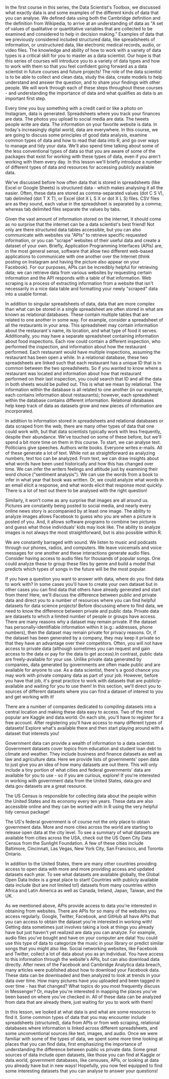 In the first course in this series, the Data Scientist's Toolbox, we discussed what exactly data is and some examples of the different kinds of data that you can analyse. We defined data using both the Cambridge definition and the definition from Wikipedia, to arrive at an understanding of data as "A set of values of qualitative or quantitative variables that are collected to be examined and considered to help in decision making." Examples of data that we previously considered included structured data, like spreadsheets of information, or unstructured data, like electronic medical records, audio, or video files. The knowledge and ability of how to work with a variety of data types is a critical skill for you to master as a data scientist. Our hope is that this series of courses will introduce you to a variety of data types and how to work with them so that you feel confident going forward as a data scientist in future courses and future projects! The role of the data scientist is to be able to collect and clean data, study the data, create models to help understand and answer the question, and to share your findings with other people. We will work through each of these steps throughout these courses - and understanding the importance of data and what qualifies as data is an important first step.

Every time you buy something with a credit card or like a photo on Instagram, data is generated. Spreadsheets where you track your finances are data. The photos you upload to social media are data. The tweets people write are data. The information on your favorite website is data. In today's increasingly digital world, data are everywhere. In this course, we are going to discuss some principles of good data analysis, examine common types of data and how to read that data into R, and go over ways to manage and tidy your data. We'll also spend time talking about some of the less conventional types of data so that you are aware of some of the packages that exist for working with these types of data, even if you aren't working with them every day. In this lesson we'll briefly introduce a number of different types of data and resources for accessing publicly available data. 

We've discussed before how often data that is stored in spreadsheets (like Excel or Google Sheets) is structured data - which makes analysing it all the easier. Often, these data are stored as comma-separated values (dot C S V), tab delimited (dot T X T), or Excel (dot X L S X or dot X L S) files. CSV files are as they sound, each value in the spreadsheet is separated by a comma; whereas tab delimited files separate the values by tabs. 

Given the vast amount of information stored on the internet, it should come as no surprise that the internet can be a data scientist's best friend! Not only are there structured data tables accessible, but you can also communicate with websites via "APIs" to retrieve specific requested information, or you can "scrape" websites of their useful data and create a dataset of your own. Briefly, Application Programming Interfaces (APIs) are, in the most general sense, software that allow two different web-based applications to communicate with one another over the Internet (think posting on Instagram and having the picture also appear on your Facebook). For our purposes, APIs can be incredibly helpful for retrieving data; we can retrieve data from various websites by requesting certain information and the API responds with a table of that information. Web scraping is a process of extracting information from a website that isn't necessarily in a nice data table and formatting your newly "scraped" data into a usable format. 

In addition to singular spreadsheets of data, data that are more complex than what can be stored in a single spreadsheet are often stored in what are known as relational databases. These contain multiple tables that are related to one another in some way. For example, consider a spreadsheet of all the restaurants in your area. This spreadsheet may contain information about the restaurant's name, its location, and what type of food it serves. Additionally, you may have a separate spreadsheet containing information about food inspections. Each row could contain a different inspection, who performed the inspection, and information about how the restaurant performed. Each restaurant would have multiple inspections, assuming the restaurant has been open a while. In a relational database, these two spreadsheets are linked such that each restaurant has a unique ID that is in common between the two spreadsheets. So if you wanted to know where a restaurant was located and information about how that restaurant performed on their last inspection, you could search that ID and all the data in both sheets would be pulled out. This is what we mean by relational. The information within the database is all related to one another (in our example, each contains information about restaurants); however, each spreadsheet within the database contains different information. Relational databases help keep track of data as datasets grow and new pieces of information are incorporated.

In addition to information stored in spreadsheets and relational databases or data scraped from the web, there are many other types of data that one could work with, but that data scientists typically work with less frequently, despite their abundance. We've touched on some of these before, but we'll spend a bit more time on them in this course. To start, we can analyse text. Politicians give speeches. Authors write books. Everyone writes e-mails. All of these generate a lot of text. While not as straightforward as analyzing numbers, text too can be analyzed. From text, we can draw insights about what words have been used historically and how this has changed over time. We can infer the writers feelings and attitude just by examining their word choice ("sentiment analysis"). We can use the words from a book to infer in what year that book was written. Or, we could analyze what words in an email elicit a response, and what words elicit that response most quickly. There is a lot of text out there to be analysed with the right question! 

Similarly, it won't come as any surprise that images are all around us. Pictures are constantly being posted to social media, and nearly every online news story is accompanied by at least one image. The ability to analyze images allows Facebook to guess who you are when a picture is posted of you. And, it allows software programs to combine two pictures and guess what those individuals' kids may look like. The ability to analyze images is not always the most straightforward, but is also possible within R. 

We are constantly barraged with sound. We listen to music and podcasts through our phones, radios, and computers. We leave voicemails and voice messages for one another and these interactions generate audio files. Consider having access to audio files for thousands of popular songs. One could analyze these to group these files by genre and build a model that predicts which types of songs in the future will be the most popular. 

If you have a question you want to answer with data, where do you find data to work with? In some cases you'll have to create your own dataset but in other cases you can find data that others have already generated and start from there! Here, we'll discuss the difference between public and private data and direct you to a number of resources where you can find helpful datasets for data science projects! Before discussing where to find data, we need to know the difference between private and public data. Private data are datasets to which a limited number of people or groups have access. There are many reasons why a dataset may remain private. If the dataset has personally-identifiable information within it (e.g.: addresses, phone numbers), then the dataset may remain private for privacy reasons. Or, if the dataset has been generated by a company, they may keep it private so that they have an advantage over their competitors. Often, you will not have access to private data (although sometimes you can request and gain access to the data or pay for the data to get access).In contrast, public data are freely-available for your use. Unlike private data generated by companies, data generated by governments are often made public and are available for anyone to use. As a data scientist, there's a good chance you may work with private company data as part of your job. However, before you have that job, it's great practice to work with datasets that are publicly-available and waiting for you to use them! In this section, we'll direct you to sources of different datasets where you can find a dataset of interest to you and get working with it! 

There are a number of companies dedicated to compiling datasets into a central location and making these data easy to access. Two of the most popular are Kaggle and data.world. On each site, you'll have to register for a free account. After registering you'll have access to many different types of datasets! Explore what's available there and then start playing around with a dataset that interests you!

Government data can provide a wealth of information to a data scientist. Government datasets cover topics from education and student loan debt to climate and weather. They include business and finance datasets as well as law and agriculture data. Here we provide lists of governments' open data to just give you an idea of how many datasets are out there. This will only include a tiny portion of what cities and federal governments' data are available for you to use - so if you are curious, explore! If you're interested in working with government data from the United States, data.gov and data.gov datasets are a great resource.

The US Census is responsible for collecting data about the people within the United States and its economy every ten years. These data are also accessible online and they can be worked with in R using the very helpful tidy census package!

The US's federal government is of course not the only place to obtain government data. More and more cities across the world are starting to release open data at the city level. To see a summary of what datasets are available from cities across the USA, check out the US Open City Data Census from the Sunlight Foundation. A few of these cities include Baltimore, Cincinnati, Las Vegas, New York City, San Francisco, and Toronto Ontario.

In addition to the United States, there are many other countries providing access to open data with more and more providing access and updated datasets each year. To see what datasets are available globally, the Global Open Data Index is a great place to start! Countries with publicly available data include (but are not limited to!) datasets from many countries within Africa and Latin America as well as Canada, Ireland, Japan, Taiwan, and the UK. 

As we mentioned above, APIs provide access to data you're interested in obtaining from websites. There are APIs for so many of the websites you access regularly. Google, Twitter, Facebook, and GitHub all have APIs that you can access to obtain the dataset you're interested in working with! Getting data sometimes just involves taking a look at things you already have but just haven't yet realized are data you can analyze. For example, audio files you've bought and have on your computer are data! You could use this type of data to categorize the music in your library or predict similar songs that you might also like. Social networking websites, like Facebook and Twitter, collect a lot of data about you as an individual. You have access to this information through the website's APIs, but can also download data directly. After news of the Facebook and Cambridge Analytica data breach, many articles were published about how to download your Facebook data. These data can be downloaded and then analyzed to look at trends in your data over time. How many pictures have you uploaded and been tagged in over time - has that changed? What topics do you most frequently discuss in Messenger? Or, maybe you're interested in mapping the places you've been based on where you've checked in. All of these data can be analyzed from data that are already there, just waiting for you to work with them! 

In this lesson, we looked at what data is and what are some resources to find it. Some common types of data that you may encounter include spreadsheets (structured), data from APIs or from web scraping, relational databases where information is linked across different spreadsheets, and some unconventional sources like text, images, and audio. Once we were familiar with some of the types of data, we spent some more time looking at places that you can find data, first emphasizing the importance of understanding the difference between public vs private data. Some great sources of data include open datasets, like those you can find at Kaggle or data.world, government databases, like censuses, APIs, or looking at data you already have but in new ways! Hopefully, you now feel equipped to find some interesting datasets that you can analyse to answer your questions! 